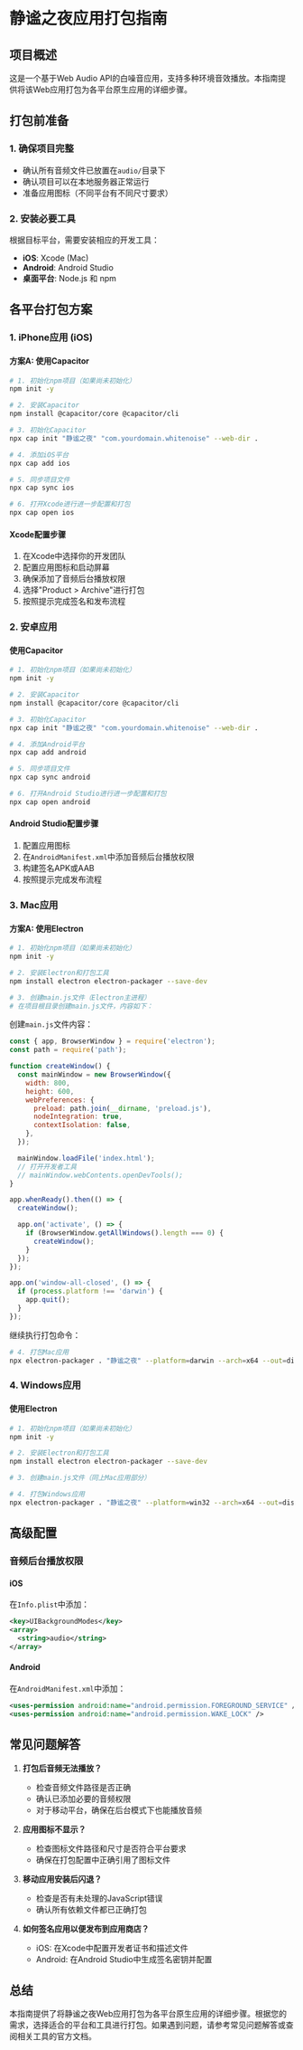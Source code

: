 # 静谧之夜应用打包指南

## 项目概述

这是一个基于Web Audio API的白噪音应用，支持多种环境音效播放。本指南提供将该Web应用打包为各平台原生应用的详细步骤。

## 打包前准备

### 1. 确保项目完整
- 确认所有音频文件已放置在`audio/`目录下
- 确认项目可以在本地服务器正常运行
- 准备应用图标（不同平台有不同尺寸要求）

### 2. 安装必要工具
根据目标平台，需要安装相应的开发工具：
- **iOS**: Xcode (Mac)
- **Android**: Android Studio
- **桌面平台**: Node.js 和 npm

## 各平台打包方案

### 1. iPhone应用 (iOS)

#### 方案A: 使用Capacitor

```bash
# 1. 初始化npm项目（如果尚未初始化）
npm init -y

# 2. 安装Capacitor
npm install @capacitor/core @capacitor/cli

# 3. 初始化Capacitor
npx cap init "静谧之夜" "com.yourdomain.whitenoise" --web-dir .

# 4. 添加iOS平台
npx cap add ios

# 5. 同步项目文件
npx cap sync ios

# 6. 打开Xcode进行进一步配置和打包
npx cap open ios
```

#### Xcode配置步骤
1. 在Xcode中选择你的开发团队
2. 配置应用图标和启动屏幕
3. 确保添加了音频后台播放权限
4. 选择"Product > Archive"进行打包
5. 按照提示完成签名和发布流程

### 2. 安卓应用

#### 使用Capacitor

```bash
# 1. 初始化npm项目（如果尚未初始化）
npm init -y

# 2. 安装Capacitor
npm install @capacitor/core @capacitor/cli

# 3. 初始化Capacitor
npx cap init "静谧之夜" "com.yourdomain.whitenoise" --web-dir .

# 4. 添加Android平台
npx cap add android

# 5. 同步项目文件
npx cap sync android

# 6. 打开Android Studio进行进一步配置和打包
npx cap open android
```

#### Android Studio配置步骤
1. 配置应用图标
2. 在`AndroidManifest.xml`中添加音频后台播放权限
3. 构建签名APK或AAB
4. 按照提示完成发布流程

### 3. Mac应用

#### 方案A: 使用Electron

```bash
# 1. 初始化npm项目（如果尚未初始化）
npm init -y

# 2. 安装Electron和打包工具
npm install electron electron-packager --save-dev

# 3. 创建main.js文件（Electron主进程）
# 在项目根目录创建main.js文件，内容如下：
```

创建`main.js`文件内容：
```javascript
const { app, BrowserWindow } = require('electron');
const path = require('path');

function createWindow() {
  const mainWindow = new BrowserWindow({
    width: 800,
    height: 600,
    webPreferences: {
      preload: path.join(__dirname, 'preload.js'),
      nodeIntegration: true,
      contextIsolation: false,
    },
  });

  mainWindow.loadFile('index.html');
  // 打开开发者工具
  // mainWindow.webContents.openDevTools();
}

app.whenReady().then(() => {
  createWindow();

  app.on('activate', () => {
    if (BrowserWindow.getAllWindows().length === 0) {
      createWindow();
    }
  });
});

app.on('window-all-closed', () => {
  if (process.platform !== 'darwin') {
    app.quit();
  }
});
```

继续执行打包命令：
```bash
# 4. 打包Mac应用
npx electron-packager . "静谧之夜" --platform=darwin --arch=x64 --out=dist
```

### 4. Windows应用

#### 使用Electron

```bash
# 1. 初始化npm项目（如果尚未初始化）
npm init -y

# 2. 安装Electron和打包工具
npm install electron electron-packager --save-dev

# 3. 创建main.js文件（同上Mac应用部分）

# 4. 打包Windows应用
npx electron-packager . "静谧之夜" --platform=win32 --arch=x64 --out=dist
```

## 高级配置

### 音频后台播放权限

#### iOS
在`Info.plist`中添加：
```xml
<key>UIBackgroundModes</key>
<array>
  <string>audio</string>
</array>
```

#### Android
在`AndroidManifest.xml`中添加：
```xml
<uses-permission android:name="android.permission.FOREGROUND_SERVICE" />
<uses-permission android:name="android.permission.WAKE_LOCK" />
```

## 常见问题解答

1. **打包后音频无法播放？**
   - 检查音频文件路径是否正确
   - 确认已添加必要的音频权限
   - 对于移动平台，确保在后台模式下也能播放音频

2. **应用图标不显示？**
   - 检查图标文件路径和尺寸是否符合平台要求
   - 确保在打包配置中正确引用了图标文件

3. **移动应用安装后闪退？**
   - 检查是否有未处理的JavaScript错误
   - 确认所有依赖文件都已正确打包

4. **如何签名应用以便发布到应用商店？**
   - iOS: 在Xcode中配置开发者证书和描述文件
   - Android: 在Android Studio中生成签名密钥并配置

## 总结

本指南提供了将静谧之夜Web应用打包为各平台原生应用的详细步骤。根据您的需求，选择适合的平台和工具进行打包。如果遇到问题，请参考常见问题解答或查阅相关工具的官方文档。